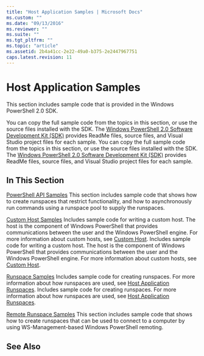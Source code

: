 ```yaml
---
title: "Host Application Samples | Microsoft Docs"
ms.custom: ""
ms.date: "09/13/2016"
ms.reviewer: ""
ms.suite: ""
ms.tgt_pltfrm: ""
ms.topic: "article"
ms.assetid: 2b4a41cc-2e22-49a0-b375-2e2447967751
caps.latest.revision: 11
---
```

# Host Application Samples

This section includes sample code that is provided in the Windows PowerShell 2.0 SDK.

 You can copy the full sample code from the topics in this section, or use the source files installed with the SDK. The [Windows PowerShell 2.0 Software Development Kit (SDK)](https://www.microsoft.com/en-us/download/details.aspx?id=2560) provides ReadMe files, source files, and Visual Studio project files for each sample.
 You can copy the full sample code from the topics in this section, or use the source files installed with the SDK. The [Windows PowerShell 2.0 Software Development Kit (SDK)](https://www.microsoft.com/en-us/download/details.aspx?id=2560) provides ReadMe files, source files, and Visual Studio project files for each sample.

## In This Section

 [PowerShell API Samples](./windows-powershell-api-samples.md)
 This section includes sample code that shows how to create runspaces that restrict functionality, and how to asynchronously run commands using a runspace pool to supply the runspaces.

 [Custom Host Samples](./custom-host-samples.md)
 Includes sample code for writing a custom host. The host is the component of Windows PowerShell that provides communications between the user and the Windows PowerShell engine. For more information about custom hosts, see [Custom Host](https://msdn.microsoft.com/en-us/library/ee706563(v=vs.85).aspx).
 Includes sample code for writing a custom host. The host is the component of Windows PowerShell that provides communications between the user and the Windows PowerShell engine. For more information about custom hosts, see [Custom Host](<https://msdn.microsoft.com/en-us/library/ee706563(v=vs.85>).

 [Runspace Samples](./runspace-samples.md)
 Includes sample code for creating runspaces. For more information about how runspaces are used, see [Host Application Runspaces](https://msdn.microsoft.com/en-us/library/ee706563(v=vs.85).aspx).
 Includes sample code for creating runspaces. For more information about how runspaces are used, see [Host Application Runspaces](<https://msdn.microsoft.com/en-us/library/ee706563(v=vs.85>).

 [Remote Runspace Samples](./remote-runspace-samples.md)
 This section includes sample code that shows how to create runspaces that can be used to connect to a computer by using WS-Management-based Windows PowerShell remoting.

## See Also
